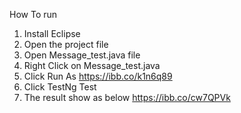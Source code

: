 How To run 

1) Install Eclipse
2) Open the project file
3) Open Message_test.java file
4) Right Click on Message_test.java
5) Click Run As
	https://ibb.co/k1n6q89
6) Click TestNg Test
7) The result show as below
	https://ibb.co/cw7QPVk
